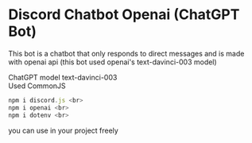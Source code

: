 # Discord Chatbot Openai (ChatGPT Bot)
This bot is a chatbot that only responds to direct messages and is made with openai api (this bot used openai's text-davinci-003 model)

ChatGPT model text-davinci-003  <br>
Used CommonJS

```js
npm i discord.js <br>
npm i openai <br>
npm i dotenv <br>
```

you can use in your project freely
